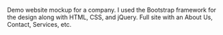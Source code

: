 Demo website mockup for a company. I used the Bootstrap framework for the design along with HTML, CSS, and jQuery. Full site with an About Us, Contact, Services, etc. 
